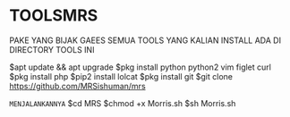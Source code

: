 # TOOLSMRS
PAKE YANG BIJAK GAEES 
SEMUA TOOLS YANG KALIAN INSTALL ADA DI DIRECTORY TOOLS INI


$apt update && apt upgrade
$pkg install python python2 vim figlet curl
$pkg install php
$pip2 install lolcat
$pkg install git
$git clone https://github.com/MRSishuman/mrs

```MENJALANKANNYA```
$cd MRS
$chmod +x Morris.sh
$sh Morris.sh

